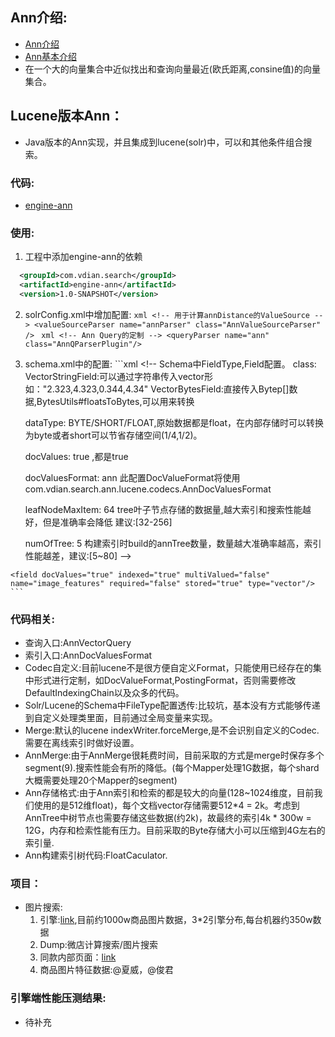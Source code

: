 ## Ann介绍:
  * [Ann介绍](https://github.com/spotify/annoy)
  * [Ann基本介绍](http://gitlab.vdian.net/search_team/search-wiki/wikis/summary/ann%E5%9F%BA%E6%9C%AC%E4%BB%8B%E7%BB%8D)
  * 在一个大的向量集合中近似找出和查询向量最近(欧氏距离,consine值)的向量集合。

## Lucene版本Ann：
  * Java版本的Ann实现，并且集成到lucene(solr)中，可以和其他条件组合搜索。

### 代码:
  * [engine-ann](http://gitlab.vdian.net/search_team/search-engine/tree/master/engine-ann)

### 使用:
  1. 工程中添加engine-ann的依赖
  ```xml
    <groupId>com.vdian.search</groupId>
    <artifactId>engine-ann</artifactId>
    <version>1.0-SNAPSHOT</version>
  ```

  2. solrConfig.xml中增加配置:
    ```xml
    <!-- 用于计算annDistance的ValueSource -->
    <valueSourceParser name="annParser" class="AnnValueSourceParser" />
    ```
    ```xml
    <!-- Ann Query的定制 -->
    <queryParser name="ann" class="AnnQParserPlugin"/>
    ```
  3. schema.xml中的配置:
    ```xml
    <!--
      Schema中FieldType,Field配置。
      class:      VectorStringField:可以通过字符串传入vector形如："2.323,4.323,0.344,4.34"
                  VectorBytesField:直接传入Bytep[]数据,BytesUtils#floatsToBytes,可以用来转换

      dataType:   BYTE/SHORT/FLOAT,原始数据都是float，在内部存储时可以转换为byte或者short可以节省存储空间(1/4,1/2)。

      docValues:  true ,都是true

      docValuesFormat:  ann 此配置DocValueFormat将使用com.vdian.search.ann.lucene.codecs.AnnDocValuesFormat

      leafNodeMaxItem:  64 tree叶子节点存储的数据量,越大索引和搜索性能越好，但是准确率会降低 建议:[32-256]

      numOfTree:        5 构建索引时build的annTree数量，数量越大准确率越高，索引性能越差，建议:[5~80]
    -->
    <fieldType class="VectorStringField" dataType="BYTE"  docValues="true" docValuesFormat="ann" leafNodeMaxItem="64" name="vector" numOfTree="5"/>

    <field docValues="true" indexed="true" multiValued="false" name="image_features" required="false" stored="true" type="vector"/>
    ```

### 代码相关:
  * 查询入口:AnnVectorQuery
  * 索引入口:AnnDocValuesFormat
  * Codec自定义:目前lucene不是很方便自定义Format，只能使用已经存在的集中形式进行定制，如DocValueFormat,PostingFormat，否则需要修改DefaultIndexingChain以及众多的代码。
  * Solr/Lucene的Schema中FileType配置透传:比较坑，基本没有方式能够传递到自定义处理类里面，目前通过全局变量来实现。
  * Merge:默认的lucene indexWriter.forceMerge,是不会识别自定义的Codec.需要在离线索引时做好设置。
  * AnnMerge:由于AnnMerge很耗费时间，目前采取的方式是merge时保存多个segment(9).搜索性能会有所的降低。(每个Mapper处理1G数据，每个shard大概需要处理20个Mapper的segment)
  * Ann存储格式:由于Ann索引和检索的都是较大的向量(128~1024维度，目前我们使用的是512维float)，每个文档vector存储需要512*4 = 2k。考虑到AnnTree中树节点也需要存储这些数据(约2k)，故最终的索引4k * 300w = 12G，内存和检索性能有压力。目前采取的Byte存储大小可以压缩到4G左右的索引量.
  * Ann构建索引树代码:FloatCaculator.
  
    

### 项目：
  * 图片搜索:
    1. 引擎:[link](http://ssp.vdian.net/meta/index.html#/manage-engine-service?metaName=engines.vision&_k=7dqnam),目前约1000w商品图片数据，3*2引擎分布,每台机器约350w数据
    2. Dump:微店计算搜索/图片搜索
    3. 同款内部页面：[link](http://ssp.pre.vdian.net/meta/index.html#/image-search?_k=wozmdr)
    4. 商品图片特征数据:@夏威，@俊君


### 引擎端性能压测结果:
  * 待补充
